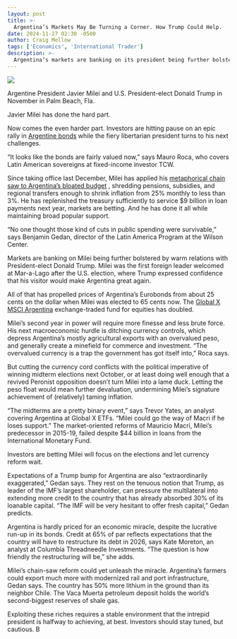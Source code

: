 ```yaml
---
layout: post
title: >-
  Argentina’s Markets May Be Turning a Corner. How Trump Could Help.
date: 2024-11-27 02:30 -0500
author: Craig Mellow
tags: ['Economics', 'International Trader']
description: >-
  Argentina’s markets are banking on its president being further bolstered by warm relations with U.S. President-elect Donald Trump.
---
```





 


 





![](https://images.barrons.com/im-72437038?width=548&height=365)


Argentine President Javier Milei and U.S. President-elect Donald Trump in November in Palm Beach, Fla.











Javier Milei has done the hard part. 


Now comes the even harder part. Investors are hitting pause on an epic rally in [Argentine bonds](https://www.barrons.com/articles/argentinas-bonds-climb-on-presidents-reforms-3aaeb24f?mod=Searchresults&mod=article_inline) while the fiery libertarian president turns to his next challenges.


“It looks like the bonds are fairly valued now,” says Mauro Roca, who covers Latin American sovereigns at fixed-income investor TCW. 


 Since taking office last December, Milei has applied his [metaphorical chain saw to Argentina’s bloated budget](https://www.barrons.com/articles/argentina-is-taking-a-chain-saw-to-its-economy-investors-love-it-448487ac?mod=Searchresults&mod=article_inline) , shredding pensions, subsidies, and regional transfers enough to shrink inflation from 25% monthly to less than 3%. He has replenished the treasury sufficiently to service \$9 billion in loan payments next year, markets are betting. And he has done it all while maintaining broad popular support.


“No one thought those kind of cuts in public spending were survivable,” says Benjamin Gedan, director of the Latin America Program at the Wilson Center. 


Markets are banking on Milei being further bolstered by warm relations with President-elect Donald Trump. Milei was the first foreign leader welcomed at Mar-a-Lago after the U.S. election, where Trump expressed confidence that his visitor would make Argentina great again. 


All of that has propelled prices of Argentina’s Eurobonds from about 25 cents on the dollar when Milei was elected to 65 cents now. The 
[Global X MSCI Argentina](https://www.barrons.com/market-data/funds/argt?mod=article_chiclet) exchange-traded fund for equities has doubled.


Milei’s second year in power will require more finesse and less brute force. His next macroeconomic hurdle is ditching currency controls, which depress Argentina’s mostly agricultural exports with an overvalued peso, and generally create a minefield for commerce and investment. “The overvalued currency is a trap the government has got itself into,” Roca says. 


But cutting the currency cord conflicts with the political imperative of winning midterm elections next October, or at least doing well enough that a revived Peronist opposition doesn’t turn Milei into a lame duck. Letting the peso float would mean further devaluation, undermining Milei’s signature achievement of (relatively) taming inflation. 


“The midterms are a pretty binary event,” says Trevor Yates, an analyst covering Argentina at Global X ETFs. “Milei could go the way of Macri if he loses support.” The market-oriented reforms of Mauricio Macri, Milei’s predecessor in 2015-19, failed despite \$44 billion in loans from the International Monetary Fund. 


Investors are betting Milei will focus on the elections and let currency reform wait. 


Expectations of a Trump bump for Argentina are also “extraordinarily exaggerated,” Gedan says. They rest on the tenuous notion that Trump, as leader of the IMF’s largest shareholder, can pressure the multilateral into extending more credit to the country that has already absorbed 30% of its loanable capital. “The IMF will be very hesitant to offer fresh capital,” Gedan predicts.


Argentina is hardly priced for an economic miracle, despite the lucrative run-up in its bonds. Credit at 65% of par reflects expectations that the country will have to restructure its debt in 2026, says Kate Moreton, an analyst at Columbia Threadneedle Investments. “The question is how friendly the restructuring will be,” she adds. 


Milei’s chain-saw reform could yet unleash the miracle. Argentina’s farmers could export much more with modernized rail and port infrastructure, Gedan says. The country has 50% more lithium in the ground than its neighbor Chile. The Vaca Muerta petroleum deposit holds the world’s second-biggest reserves of shale gas. 


Exploiting these riches requires a stable environment that the intrepid president is halfway to achieving, at best. Investors should stay tuned, but cautious. B









